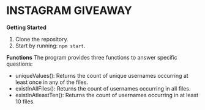 # INSTAGRAM GIVEAWAY

**Getting Started**

1. Clone the repository.
2. Start by running: `npm start`.

**Functions**
The program provides three functions to answer specific questions:

- uniqueValues(): Returns the count of unique usernames occurring at least once in any of the files.
- existInAllFiles(): Returns the count of usernames occurring in all files.
- existInAtleastTen(): Returns the count of usernames occurring in at least 10 files.
